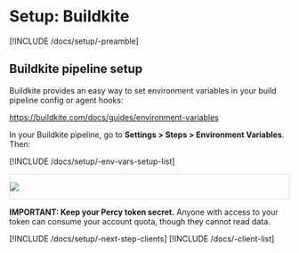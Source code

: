 # Setup: Buildkite

[!INCLUDE /docs/setup/-preamble]

## Buildkite pipeline setup

Buildkite provides an easy way to set environment variables in your build pipeline config or agent hooks:

https://buildkite.com/docs/guides/environment-variables

In your Buildkite pipeline, go to **Settings > Steps > Environment Variables**. Then:

[!INCLUDE /docs/setup/-env-vars-setup-list]

<div style="border: 1px solid #ddd; max-width: 800px; margin-bottom: 1em">

![](https://cloud.githubusercontent.com/assets/75300/18970828/c2ffda48-8647-11e6-8cb2-47cf1673e956.png)

</div>

<div class="Alert Alert--warning">

**IMPORTANT: Keep your Percy token secret.** Anyone with access to your token can consume your account quota, though they cannot read data.

</div>

[!INCLUDE /docs/setup/-next-step-clients]
[!INCLUDE /docs/-client-list]
